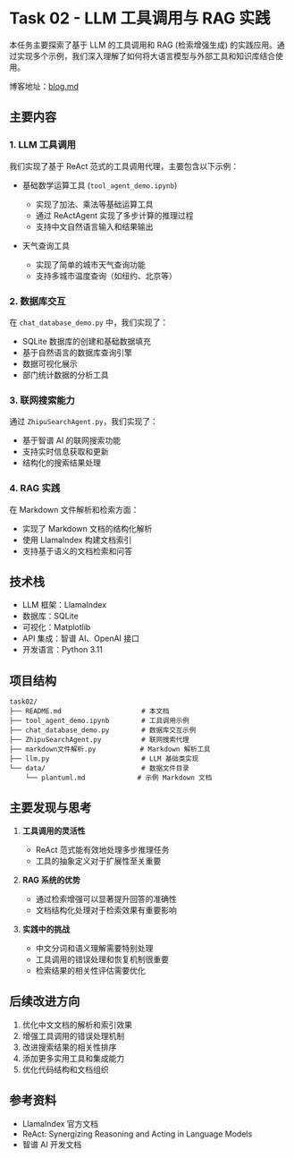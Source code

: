 # Task 02 - LLM 工具调用与 RAG 实践

本任务主要探索了基于 LLM 的工具调用和 RAG (检索增强生成) 的实践应用。通过实现多个示例，我们深入理解了如何将大语言模型与外部工具和知识库结合使用。

博客地址：[blog.md](./blog.md)


## 主要内容

### 1. LLM 工具调用

我们实现了基于 ReAct 范式的工具调用代理，主要包含以下示例：

- 基础数学运算工具 (`tool_agent_demo.ipynb`)
  - 实现了加法、乘法等基础运算工具
  - 通过 ReActAgent 实现了多步计算的推理过程
  - 支持中文自然语言输入和结果输出

- 天气查询工具
  - 实现了简单的城市天气查询功能
  - 支持多城市温度查询（如纽约、北京等）

### 2. 数据库交互

在 `chat_database_demo.py` 中，我们实现了：

- SQLite 数据库的创建和基础数据填充
- 基于自然语言的数据库查询引擎
- 数据可视化展示
- 部门统计数据的分析工具

### 3. 联网搜索能力

通过 `ZhipuSearchAgent.py`，我们实现了：

- 基于智谱 AI 的联网搜索功能
- 支持实时信息获取和更新
- 结构化的搜索结果处理

### 4. RAG 实践

在 Markdown 文件解析和检索方面：

- 实现了 Markdown 文档的结构化解析
- 使用 LlamaIndex 构建文档索引
- 支持基于语义的文档检索和问答

## 技术栈

- LLM 框架：LlamaIndex
- 数据库：SQLite
- 可视化：Matplotlib
- API 集成：智谱 AI、OpenAI 接口
- 开发语言：Python 3.11

## 项目结构

```
task02/
├── README.md                    # 本文档
├── tool_agent_demo.ipynb        # 工具调用示例
├── chat_database_demo.py        # 数据库交互示例
├── ZhipuSearchAgent.py          # 联网搜索代理
├── markdown文件解析.py           # Markdown 解析工具
├── llm.py                       # LLM 基础类实现
└── data/                        # 数据文件目录
    └── plantuml.md             # 示例 Markdown 文档
```

## 主要发现与思考

1. **工具调用的灵活性**
   - ReAct 范式能有效地处理多步推理任务
   - 工具的抽象定义对于扩展性至关重要

2. **RAG 系统的优势**
   - 通过检索增强可以显著提升回答的准确性
   - 文档结构化处理对于检索效果有重要影响

3. **实践中的挑战**
   - 中文分词和语义理解需要特别处理
   - 工具调用的错误处理和恢复机制很重要
   - 检索结果的相关性评估需要优化

## 后续改进方向

1. 优化中文文档的解析和索引效果
2. 增强工具调用的错误处理机制
3. 改进搜索结果的相关性排序
4. 添加更多实用工具和集成能力
5. 优化代码结构和文档组织

## 参考资料

- LlamaIndex 官方文档
- ReAct: Synergizing Reasoning and Acting in Language Models
- 智谱 AI 开发文档
